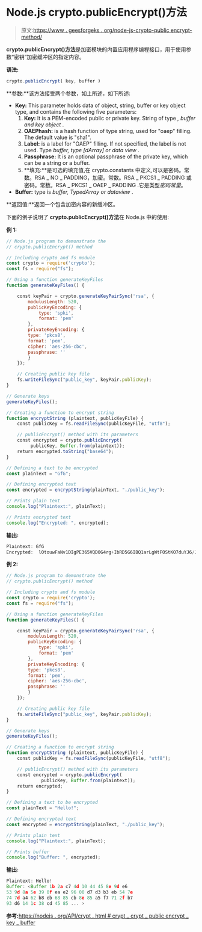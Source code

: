 # Node.js crypto.publicEncrypt()方法

> 原文:[https://www . geesforgeks . org/node-js-crypto-public encrypt-method/](https://www.geeksforgeeks.org/node-js-crypto-publicencrypt-method/)

**crypto.publicEncrypt()方法**是加密模块的内置应用程序编程接口，用于使用参数“密钥”加密缓冲区的指定内容。

**语法:**

```js
crypto.publicEncrypt( key, buffer )
```

**参数:**该方法接受两个参数，如上所述，如下所述:

*   **Key:** This parameter holds data of object, string, buffer or key object type, and contains the following five parameters:
    1.  **Key:** It is a PEM-encoded public or private key. String of type *, buffer and key object* .
    2.  **OAEPhash:** is a hash function of type string, used for "oaep" filling. The default value is "sha1".
    3.  **Label:** is a label for "OAEP" filling. If not specified, the label is not used. Type *buffer, type [dArray] or data view* .
    4.  **Passphrase:** It is an optional passphrase of the private key, which can be a string or a buffer.
    5.  **填充:**是可选的填充值,在 crypto.constants 中定义,可以是密码。常数。RSA _ NO _ PADDING，加密。常数。RSA _ PKCS1 _ PADDING 或密码。常数。RSA _ PKCS1 _ OAEP _ PADDING .它是类型*密码常量*。
*   **Buffer:** type is *buffer, TypedArray or dataview* .

**返回值:**返回一个包含加密内容的新缓冲区。

下面的例子说明了 **crypto.publicEncrypt()方法**在 Node.js 中的使用:

**例 1:**

```js
// Node.js program to demonstrate the 
// crypto.publicEncrypt() method

// Including crypto and fs module
const crypto = require('crypto');
const fs = require("fs");

// Using a function generateKeyFiles
function generateKeyFiles() {

    const keyPair = crypto.generateKeyPairSync('rsa', {
        modulusLength: 520,
        publicKeyEncoding: {
            type: 'spki',
            format: 'pem'
        },
        privateKeyEncoding: {
        type: 'pkcs8',
        format: 'pem',
        cipher: 'aes-256-cbc',
        passphrase: ''
        }
    });

    // Creating public key file 
    fs.writeFileSync("public_key", keyPair.publicKey);
}

// Generate keys
generateKeyFiles();

// Creating a function to encrypt string
function encryptString (plaintext, publicKeyFile) {
    const publicKey = fs.readFileSync(publicKeyFile, "utf8");

    // publicEncrypt() method with its parameters
    const encrypted = crypto.publicEncrypt(
         publicKey, Buffer.from(plaintext));
    return encrypted.toString("base64");
}

// Defining a text to be encrypted
const plainText = "GfG";

// Defining encrypted text
const encrypted = encryptString(plainText, "./public_key");

// Prints plain text
console.log("Plaintext:", plainText);

// Prints encrypted text
console.log("Encrypted: ", encrypted);
```

**输出:**

```js
Plaintext: GfG
Encrypted:  l0touwFaNv1DIgPE365VQD0G4rg+IbRD5G6IBQ1arLgWtFOStKO7duYJ6/JzlOJl3eBG7obqzAEJ0V2WrxtYRTg=

```

**例 2:**

```js
// Node.js program to demonstrate the 
// crypto.publicEncrypt() method

// Including crypto and fs module
const crypto = require('crypto');
const fs = require("fs");

// Using a function generateKeyFiles
function generateKeyFiles() {

    const keyPair = crypto.generateKeyPairSync('rsa', {
        modulusLength: 520,
        publicKeyEncoding: {
            type: 'spki',
            format: 'pem'
        },
        privateKeyEncoding: {
        type: 'pkcs8',
        format: 'pem',
        cipher: 'aes-256-cbc',
        passphrase: ''
        }
    });

    // Creating public key file 
    fs.writeFileSync("public_key", keyPair.publicKey);
}

// Generate keys
generateKeyFiles();

// Creating a function to encrypt string
function encryptString (plaintext, publicKeyFile) {
    const publicKey = fs.readFileSync(publicKeyFile, "utf8");

    // publicEncrypt() method with its parameters
    const encrypted = crypto.publicEncrypt(
             publicKey, Buffer.from(plaintext));
    return encrypted;
}

// Defining a text to be encrypted
const plainText = "Hello!";

// Defining encrypted text
const encrypted = encryptString(plainText, "./public_key");

// Prints plain text
console.log("Plaintext:", plainText);

// Prints buffer
console.log("Buffer: ", encrypted);
```

**输出:**

```js
Plaintext: Hello!
Buffer: <Buffer 1b 2a c7 4d 10 44 45 8e 9d e6
53 9d 8a 5e 39 0f ea e2 96 00 d7 d3 b3 eb 54 7e
74 7d a4 62 b8 eb 68 85 cb 8e 85 a5 f7 71 2f b7
93 d6 14 1c 38 cd 45 85 ... >

```

**参考:**[https://nodejs . org/API/crypt . html # crypt _ crypt _ public encrypt _ key _ buffer](https://nodejs.org/api/crypto.html#crypto_crypto_publicencrypt_key_buffer)